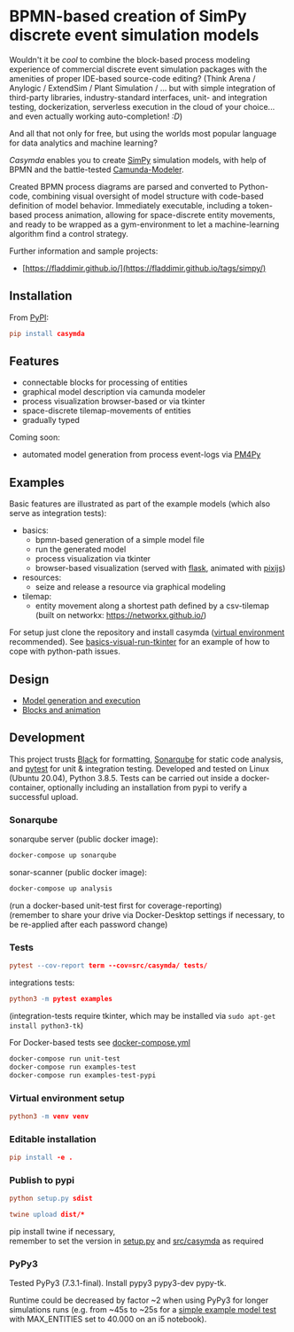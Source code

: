 # BPMN-based creation of SimPy discrete event simulation models

Wouldn't it be _cool_ to combine the block-based process modeling experience of commercial discrete event simulation packages with the amenities of proper IDE-based source-code editing?
(Think Arena / Anylogic / ExtendSim / Plant Simulation / ... but with simple integration of third-party libraries, industry-standard interfaces, unit- and integration testing, dockerization, serverless execution in the cloud of your choice... and even actually working auto-completion! _:D_)

And all that not only for free, but using the worlds most popular language for data analytics and machine learning?

_Casymda_ enables you to create [SimPy](https://simpy.readthedocs.io/en/latest/) simulation models, with help of BPMN and the battle-tested [Camunda-Modeler](http://www.bpmn.io).

Created BPMN process diagrams are parsed and converted to Python-code, combining visual oversight of model structure with code-based definition of model behavior.
Immediately executable, including a token-based process animation, allowing for space-discrete entity movements, and ready to be wrapped as a gym-environment to let a machine-learning algorithm find a control strategy.

Further information and sample projects:

- [https://fladdimir.github.io/](https://fladdimir.github.io/tags/simpy/)

## Installation

From [PyPI](https://pypi.org/project/casymda/):

```l
pip install casymda
```

## Features

- connectable blocks for processing of entities
- graphical model description via camunda modeler
- process visualization browser-based or via tkinter
- space-discrete tilemap-movements of entities
- gradually typed

Coming soon:

- automated model generation from process event-logs via [PM4Py](https://pypi.org/project/pm4py/)

## Examples

Basic features are illustrated as part of the example models (which also serve as integration tests):

- basics:
  - bpmn-based generation of a simple model file
  - run the generated model
  - process visualization via tkinter
  - browser-based visualization (served with [flask](https://palletsprojects.com/p/flask/), animated with [pixijs](https://www.pixijs.com/))
- resources:
  - seize and release a resource via graphical modeling
- tilemap:
  - entity movement along a shortest path defined by a csv-tilemap (built on networkx: <https://networkx.github.io/>)

For setup just clone the repository and install casymda ([virtual environment](https://docs.python.org/3/tutorial/venv.html) recommended). See [basics-visual-run-tkinter](exec/basics/visual_run.py) for an example of how to cope with python-path issues.

## Design

- [Model generation and execution](diagrams/model+execution.pdf)
- [Blocks and animation](diagrams/blocks+animation.pdf)

## Development

This project trusts [Black](https://black.readthedocs.io/en/stable/) for formatting, [Sonarqube](https://www.sonarqube.org/) for static code analysis, and [pytest](https://docs.pytest.org/en/latest/) for unit & integration testing. Developed and tested on Linux (Ubuntu 20.04), Python 3.8.5.
Tests can be carried out inside a docker-container, optionally including an installation from pypi to verify a successful upload.

### Sonarqube

sonarqube server (public docker image):

```l
docker-compose up sonarqube
```

sonar-scanner (public docker image):

```l
docker-compose up analysis
```

(run a docker-based unit-test first for coverage-reporting)  
(remember to share your drive via Docker-Desktop settings if necessary, to be re-applied after each password change)

### Tests

```l
pytest --cov-report term --cov=src/casymda/ tests/
```

integrations tests:

```l
python3 -m pytest examples
```

(integration-tests require tkinter, which may be installed via `sudo apt-get install python3-tk`)

For Docker-based tests see [docker-compose.yml](docker-compose.yml)

```l
docker-compose run unit-test
docker-compose run examples-test
docker-compose run examples-test-pypi
```

### Virtual environment setup

```l
python3 -m venv venv
```

### Editable installation

```l
pip install -e .
```

### Publish to pypi

```l
python setup.py sdist

twine upload dist/*
```

pip install twine if necessary,  
remember to set the version in [setup.py](setup.py) and [src/casymda](src/casymda/__init__.py) as required

### PyPy3

Tested PyPy3 (7.3.1-final). Install pypy3 pypy3-dev pypy-tk.

Runtime could be decreased by factor ~2 when using PyPy3 for longer simulations runs (e.g. from ~45s to ~25s for a [simple example model test](examples/basics/model/long_run_bpmn_example_test.py) with MAX_ENTITIES set to 40.000 on an i5 notebook).

